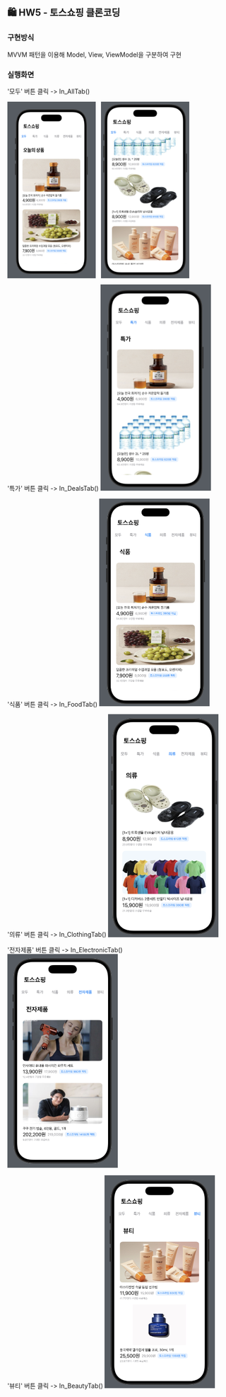 ## 🛍️ HW5 - 토스쇼핑 클론코딩

### 구현방식
MVVM 패턴을 이용해 Model, View, ViewModel을 구분하여 구현

### 실행화면
'모두' 버튼 클릭 -> In_AllTab()
<div style="display: flex; gap: 12px;">
  <img src="Captures/capture1.png" width="200"/>
  <img src="Captures/capture2.png" width="200"/>
</div>

'특가' 버튼 클릭 -> In_DealsTab()
<img src="Captures/capture3.png" width="250"/>

'식품' 버튼 클릭 -> In_FoodTab()
<img src="Captures/capture4.png" width="250"/>

'의류' 버튼 클릭 -> In_ClothingTab()
<img src="Captures/capture5.png" width="250"/>

'전자제품' 버튼 클릭 -> In_ElectronicTab()
<img src="Captures/capture6.png" width="250"/>

'뷰티' 버튼 클릭 -> In_BeautyTab()
<img src="Captures/capture7.png" width="250"/>
